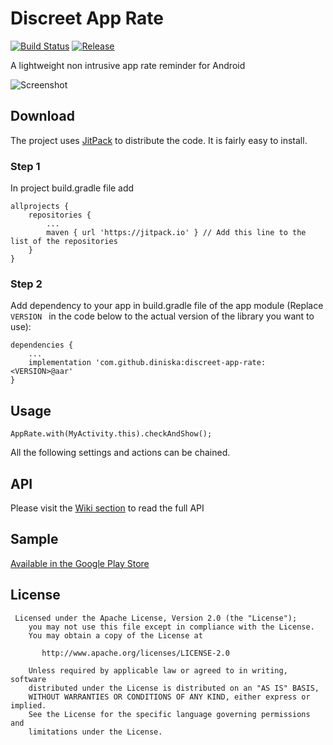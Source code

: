 Discreet App Rate
============

[![Build Status](https://travis-ci.org/diniska/discreet-app-rate.svg?branch=master)](https://travis-ci.org/diniska/discreet-app-rate) [![Release](https://jitpack.io/v/diniska/discreet-app-rate.svg)](https://jitpack.io/#User/Repo)

A lightweight non intrusive app rate reminder for Android

![Screenshot][1]

## Download

The project uses [JitPack](https://jitpack.io/#diniska/discreet-app-rate) to distribute the code. It is fairly easy to install.

### Step 1
In project build.gradle file add

```
allprojects {
    repositories {
        ...
        maven { url 'https://jitpack.io' } // Add this line to the list of the repositories
    }
}
```

### Step 2

Add dependency to your app in build.gradle file of the app module
(Replace `VERSION ` in the code below to the actual version of the library you want to use):

```
dependencies {
    ...
    implementation 'com.github.diniska:discreet-app-rate:<VERSION>@aar'
}
```

## Usage

```
AppRate.with(MyActivity.this).checkAndShow();
```

All the following settings and actions can be chained.

## API

Please visit the [Wiki section](https://github.com/PomepuyN/discreet-app-rate/wiki) to read the full API

## Sample

[Available in the Google Play Store](https://play.google.com/store/apps/details?id=com.npi.discreetapprate.sample)

## License

```
 Licensed under the Apache License, Version 2.0 (the "License");
    you may not use this file except in compliance with the License.
    You may obtain a copy of the License at

       http://www.apache.org/licenses/LICENSE-2.0

    Unless required by applicable law or agreed to in writing, software
    distributed under the License is distributed on an "AS IS" BASIS,
    WITHOUT WARRANTIES OR CONDITIONS OF ANY KIND, either express or implied.
    See the License for the specific language governing permissions and
    limitations under the License.
```


[1]: http://nicolaspomepuy.fr/wp-content/uploads/2014/03/screenshot.png
